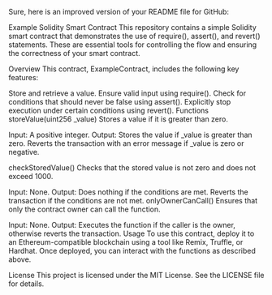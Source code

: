 
Sure, here is an improved version of your README file for GitHub:

Example Solidity Smart Contract
This repository contains a simple Solidity smart contract that demonstrates the use of require(), assert(), and revert() statements. These are essential tools for controlling the flow and ensuring the correctness of your smart contract.

Overview
This contract, ExampleContract, includes the following key features:

Store and retrieve a value.
Ensure valid input using require().
Check for conditions that should never be false using assert().
Explicitly stop execution under certain conditions using revert().
Functions
storeValue(uint256 _value)
Stores a value if it is greater than zero.

Input: A positive integer.
Output:
Stores the value if _value is greater than zero.
Reverts the transaction with an error message if _value is zero or negative.

checkStoredValue()
Checks that the stored value is not zero and does not exceed 1000.

Input: None.
Output:
Does nothing if the conditions are met.
Reverts the transaction if the conditions are not met.
onlyOwnerCanCall()
Ensures that only the contract owner can call the function.

Input: None.
Output: Executes the function if the caller is the owner, otherwise reverts the transaction.
Usage
To use this contract, deploy it to an Ethereum-compatible blockchain using a tool like Remix, Truffle, or Hardhat. Once deployed, you can interact with the functions as described above.

License
This project is licensed under the MIT License. See the LICENSE file for details.
